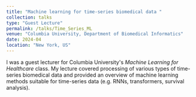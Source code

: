 ```yaml
---
title: "Machine learning for time-series biomedical data "
collection: talks
type: "Guest Lecture"
permalink: /talks/Time_Series_ML
venue: "Columbia University, Department of Biomedical Informatics"
date: 2024-04
location: "New York, US"
---
```


I was a guest lecturer for Columbia University's *Machine Learning for Healthcare* class. My lecture covered processing of various types of time-series biomedical data and provided an overview of machine learning methods suitable for time-series data (e.g. RNNs, transformers, survival analysis). 